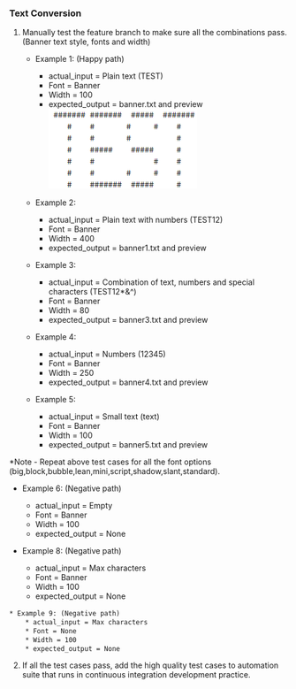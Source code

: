 ### Text Conversion
1. Manually test the feature branch to make sure all the combinations pass. (Banner text style, fonts and width)
    * Example 1: (Happy path)
        * actual_input = Plain text (TEST)
        * Font = Banner
        * Width = 100
        * expected_output = banner.txt and preview 
        ![alt text](../images/TEST.png "TEST")
        
    * Example 2: 
        * actual_input = Plain text with numbers (TEST12)
        * Font = Banner
        * Width = 400
        * expected_output = banner1.txt and preview 
        
     * Example 3: 
        * actual_input = Combination of text, numbers and special characters  (TEST12*&^)
        * Font = Banner
        * Width = 80
        * expected_output = banner3.txt and preview 
    
    * Example 4: 
        * actual_input = Numbers  (12345)
        * Font = Banner
        * Width = 250
        * expected_output = banner4.txt and preview 
        
     * Example 5: 
        * actual_input = Small text  (text)
        * Font = Banner
        * Width = 100
        * expected_output = banner5.txt and preview 
        
*Note - Repeat above test cases for all the font options (big,block,bubble,lean,mini,script,shadow,slant,standard).
  
   * Example 6: (Negative path)
        * actual_input = Empty
        * Font = Banner
        * Width = 100
        * expected_output = None
        
   * Example 8: (Negative path)
        * actual_input = Max characters
        * Font = Banner
        * Width = 100
        * expected_output = None
        
    * Example 9: (Negative path)
        * actual_input = Max characters
        * Font = None
        * Width = 100
        * expected_output = None
2. If all the test cases pass, add the high quality test cases to automation suite that runs in continuous integration development            practice.
